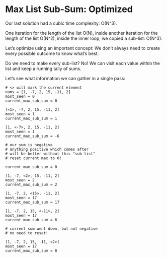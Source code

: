 # Max List Sub-Sum: Optimized

Our last solution had a cubic time complexity: O(N^3).

One iteration for the length of the list O(N), inside another iteration for the length of the list O(N^2), inside the inner loop, we copied a sub-list: O(N^3).

Let’s optimize using an important concept: We don’t always need to create every possible outcome to know what’s best.

Do we need to make every sub-list? No! We can visit each value within the list and keep a running tally of sums.

Let’s see what information we can gather in a single pass:

    # <> will mark the current element
    nums = [1, -7, 2, 15, -11, 2]
    most_seen = 0
    current_max_sub_sum = 0

    [<1>, -7, 2, 15, -11, 2]
    most_seen = 1
    current_max_sub_sum = 1

    [1, <-7>, 2, 15, -11, 2]
    most_seen = 1
    current_max_sub_sum = -6

    # our sum is negative
    # anything positive which comes after
    # will be better without this "sub-list"
    # reset current max to 0!

    current_max_sub_sum = 0

    [1, -7, <2>, 15, -11, 2]
    most_seen = 2
    current_max_sub_sum = 2

    [1, -7, 2, <15>, -11, 2]
    most_seen = 17
    current_max_sub_sum = 17

    [1, -7, 2, 15, <-11>, 2]
    most_seen = 17
    current_max_sub_sum = 6

    # current sum went down, but not negative
    # no need to reset!

    [1, -7, 2, 15, -11, <2>]
    most_seen = 17
    current_max_sub_sum = 8
